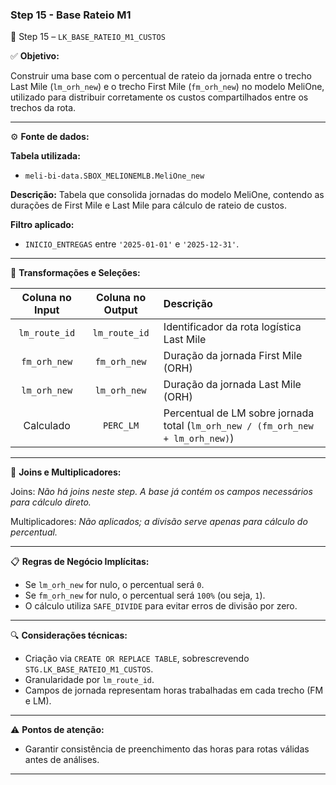 ### Step 15 - Base Rateio M1

🔹 Step 15 – `LK_BASE_RATEIO_M1_CUSTOS`

✅ **Objetivo:**

Construir uma base com o percentual de rateio da jornada entre o trecho Last Mile (`lm_orh_new`) e o trecho First Mile (`fm_orh_new`) no modelo MeliOne, utilizado para distribuir corretamente os custos compartilhados entre os trechos da rota.

---

⚙️ **Fonte de dados:**

**Tabela utilizada:**
- `meli-bi-data.SBOX_MELIONEMLB.MeliOne_new`

**Descrição:** Tabela que consolida jornadas do modelo MeliOne, contendo as durações de First Mile e Last Mile para cálculo de rateio de custos.

**Filtro aplicado:**
- `INICIO_ENTREGAS` entre `'2025-01-01'` e `'2025-12-31'`.

---

📐 **Transformações e Seleções:**

| **Coluna no Input** | **Coluna no Output** | **Descrição**                                                          |
| :------------------:| :-------------------:| :--------------------------------------------------------------------- |
| `lm_route_id`       | `lm_route_id`        | Identificador da rota logística Last Mile                              |
| `fm_orh_new`        | `fm_orh_new`         | Duração da jornada First Mile (ORH)                                    |
| `lm_orh_new`        | `lm_orh_new`         | Duração da jornada Last Mile (ORH)                                     |
| Calculado           | `PERC_LM`            | Percentual de LM sobre jornada total (`lm_orh_new / (fm_orh_new + lm_orh_new)`) |

---

🔁 **Joins e Multiplicadores:**

Joins: *Não há joins neste step. A base já contém os campos necessários para cálculo direto.*

Multiplicadores: *Não aplicados; a divisão serve apenas para cálculo do percentual.*

---

📋 **Regras de Negócio Implícitas:**

- Se `lm_orh_new` for nulo, o percentual será `0`.
- Se `fm_orh_new` for nulo, o percentual será `100%` (ou seja, `1`).
- O cálculo utiliza `SAFE_DIVIDE` para evitar erros de divisão por zero.

---

🔍 **Considerações técnicas:**

- Criação via `CREATE OR REPLACE TABLE`, sobrescrevendo `STG.LK_BASE_RATEIO_M1_CUSTOS`.
- Granularidade por `lm_route_id`.
- Campos de jornada representam horas trabalhadas em cada trecho (FM e LM).

---

⚠️ **Pontos de atenção:**

- Garantir consistência de preenchimento das horas para rotas válidas antes de análises.

---
